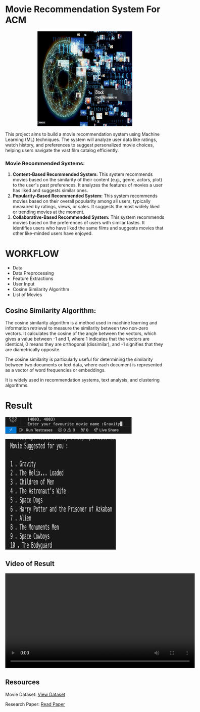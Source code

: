 <!DOCTYPE html>
<html lang="en">
<body>
    <h1>Movie Recommendation System For ACM</h1>
    <p align="center">
        <img src="photo1.jpg" width="300" height="300">
     </p>
    <p>This project aims to build a movie recommendation system using Machine Learning (ML) techniques. The system will analyze user data like ratings, watch history, and preferences to suggest personalized movie choices, helping users navigate the vast film catalog efficiently.</p>
    <h3>Movie Recommended Systems:</h3>
    <ol>
        <li><strong>Content-Based Recommended System:</strong> This system recommends movies based on the similarity of their content (e.g., genre, actors, plot) to the user's past preferences. It analyzes the features of movies a user has liked and suggests similar ones.</li>
        <li><strong>Popularity-Based Recommended System:</strong> This system recommends movies based on their overall popularity among all users, typically measured by ratings, views, or sales. It suggests the most widely liked or trending movies at the moment.</li>
        <li><strong>Collaborative-Based Recommended System:</strong> This system recommends movies based on the preferences of users with similar tastes. It identifies users who have liked the same films and suggests movies that other like-minded users have enjoyed.</li>
    </ol>
    <h1>WORKFLOW</h1>
    <ul>
        <li>Data</li>
        <li>Data Preprocessing</li>
        <li>Feature Extractions</li>
        <li>User Input</li>
        <li>Cosine Similarity Algorithm</li>
        <li>List of Movies</li>
    </ul>
    <h2>Cosine Similarity Algorithm:</h2>
    <p>The cosine similarity algorithm is a method used in machine learning and information retrieval to measure the similarity between two non-zero vectors. It calculates the cosine of the angle between the vectors, which gives a value between -1 and 1, where 1 indicates that the vectors are identical, 0 means they are orthogonal (dissimilar), and -1 signifies that they are diametrically opposite.</p>
    <p>The cosine similarity is particularly useful for determining the similarity between two documents or text data, where each document is represented as a vector of word frequencies or embeddings.</p>
    <p>It is widely used in recommendation systems, text analysis, and clustering algorithms.</p>
    <h1>Result</h1>
    <p>
        <img src="input.jpg"  width="400">
    </p>
    <p>
        <img src="output.jpg" width="350" height="350" >
    </p>
    <h2>Video of Result</h2>
    <video width="600" controls>
        <source src="video.mp4" type="video/mp4">
    </video>
    <h2>Resources</h2>
<p>Movie Dataset: <a href="https://drive.google.com/file/d/1cCkwiVv4mgfl20ntgY3n4yApcWqqZQe6/view" target="_blank">View Dataset</a></p>
<p>Research Paper: <a href="https://www.riejournal.com/article_106395_c6c0038f1bf5d4c421bd552d0541d6bepdf" target="_blank">Read Paper</a></p>
</body>
</html>
